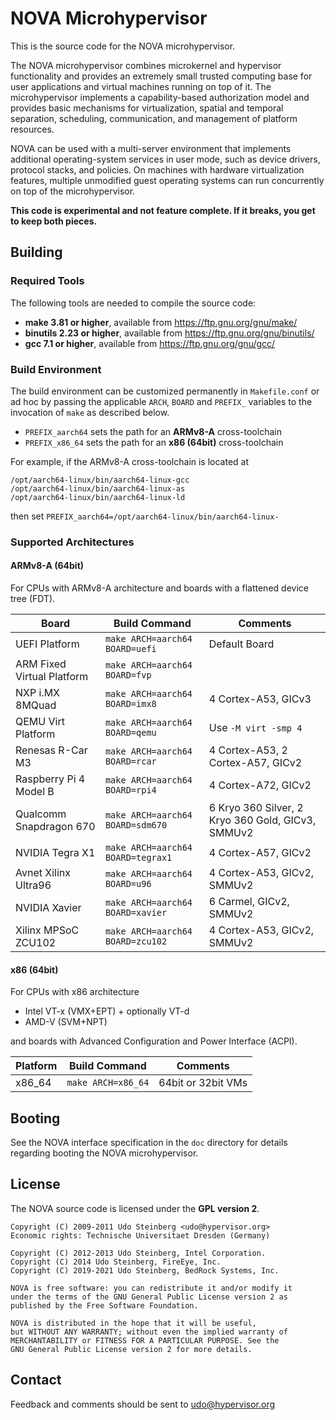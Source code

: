 # NOVA Microhypervisor

This is the source code for the NOVA microhypervisor.

The NOVA microhypervisor combines microkernel and hypervisor functionality
and provides an extremely small trusted computing base for user applications
and virtual machines running on top of it. The microhypervisor implements a
capability-based authorization model and provides basic mechanisms for
virtualization, spatial and temporal separation, scheduling, communication,
and management of platform resources.

NOVA can be used with a multi-server environment that implements additional
operating-system services in user mode, such as device drivers, protocol
stacks, and policies. On machines with hardware virtualization features,
multiple unmodified guest operating systems can run concurrently on top of
the microhypervisor.

**This code is experimental and not feature complete. If it breaks, you get
  to keep both pieces.**

## Building

### Required Tools

The following tools are needed to compile the source code:

- **make 3.81 or higher**, available from https://ftp.gnu.org/gnu/make/
- **binutils 2.23 or higher**, available from https://ftp.gnu.org/gnu/binutils/
- **gcc 7.1 or higher**, available from https://ftp.gnu.org/gnu/gcc/

### Build Environment

The build environment can be customized permanently in `Makefile.conf` or
ad hoc by passing the applicable `ARCH`, `BOARD` and `PREFIX_` variables to
the invocation of `make` as described below.

- `PREFIX_aarch64` sets the path for an **ARMv8-A** cross-toolchain
- `PREFIX_x86_64` sets the path for an **x86 (64bit)** cross-toolchain

For example, if the ARMv8-A cross-toolchain is located at
```
/opt/aarch64-linux/bin/aarch64-linux-gcc
/opt/aarch64-linux/bin/aarch64-linux-as
/opt/aarch64-linux/bin/aarch64-linux-ld
```

then set `PREFIX_aarch64=/opt/aarch64-linux/bin/aarch64-linux-`

### Supported Architectures

#### ARMv8-A (64bit)

For CPUs with ARMv8-A architecture and boards with a flattened device tree (FDT).

**Board**                  | **Build Command**                 | **Comments**
-------------------------- | --------------------------------- | --------------------
UEFI Platform              | `make ARCH=aarch64 BOARD=uefi`    | Default Board
ARM Fixed Virtual Platform | `make ARCH=aarch64 BOARD=fvp`     |
NXP i.MX 8MQuad            | `make ARCH=aarch64 BOARD=imx8`    | 4 Cortex-A53, GICv3
QEMU Virt Platform         | `make ARCH=aarch64 BOARD=qemu`    | Use `-M virt -smp 4`
Renesas R-Car M3           | `make ARCH=aarch64 BOARD=rcar`    | 4 Cortex-A53, 2 Cortex-A57, GICv2
Raspberry Pi 4 Model B     | `make ARCH=aarch64 BOARD=rpi4`    | 4 Cortex-A72, GICv2
Qualcomm Snapdragon 670    | `make ARCH=aarch64 BOARD=sdm670`  | 6 Kryo 360 Silver, 2 Kryo 360 Gold, GICv3, SMMUv2
NVIDIA Tegra X1            | `make ARCH=aarch64 BOARD=tegrax1` | 4 Cortex-A57, GICv2
Avnet Xilinx Ultra96       | `make ARCH=aarch64 BOARD=u96`     | 4 Cortex-A53, GICv2, SMMUv2
NVIDIA Xavier              | `make ARCH=aarch64 BOARD=xavier`  | 6 Carmel, GICv2, SMMUv2
Xilinx MPSoC ZCU102        | `make ARCH=aarch64 BOARD=zcu102`  | 4 Cortex-A53, GICv2, SMMUv2

#### x86 (64bit)

For CPUs with x86 architecture
- Intel VT-x (VMX+EPT) + optionally VT-d
- AMD-V (SVM+NPT)

and boards with Advanced Configuration and Power Interface (ACPI).

**Platform** | **Build Command**  | **Comments**
------------ | -------------------| --------------------
x86_64       | `make ARCH=x86_64` | 64bit or 32bit VMs

## Booting

See the NOVA interface specification in the `doc` directory for details
regarding booting the NOVA microhypervisor.

## License

The NOVA source code is licensed under the **GPL version 2**.

```
Copyright (C) 2009-2011 Udo Steinberg <udo@hypervisor.org>
Economic rights: Technische Universitaet Dresden (Germany)

Copyright (C) 2012-2013 Udo Steinberg, Intel Corporation.
Copyright (C) 2014 Udo Steinberg, FireEye, Inc.
Copyright (C) 2019-2021 Udo Steinberg, BedRock Systems, Inc.

NOVA is free software: you can redistribute it and/or modify it
under the terms of the GNU General Public License version 2 as
published by the Free Software Foundation.

NOVA is distributed in the hope that it will be useful,
but WITHOUT ANY WARRANTY; without even the implied warranty of
MERCHANTABILITY or FITNESS FOR A PARTICULAR PURPOSE. See the
GNU General Public License version 2 for more details.
```

## Contact

Feedback and comments should be sent to udo@hypervisor.org
